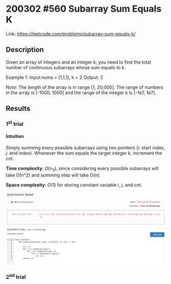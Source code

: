 # 200302 #560 Subarray Sum Equals K
Link: https://leetcode.com/problems/subarray-sum-equals-k/

## Description
Given an array of integers and an integer k, you need to find the total number of continuous subarrays whose sum equals to k.

Example 1:
  Input:nums = [1,1,1], k = 2
  Output: 2

Note:
The length of the array is in range [1, 20,000].
The range of numbers in the array is [-1000, 1000] and the range of the integer k is [-1e7, 1e7].

## Results
### 1<sup>st</sup> trial

#### Intuition
Simply summing every possible subarrays using two pointers (*i*: start index, *j*: end index). Whenever the sum equals the target integer k, increment the *cnt*.

**Time complexity**: *O*(n<sub>3</sub>), since considering every possible subarrays will take O(n^2) and summing step will take O(n).

**Space complexity**: *O*(1) for storing constant variable i, j, and cnt.

![1st trial](https://github.com/minyookim/DailyCoding/blob/master/200302%20%23560%20Subarray%20Sum%20Equals%20K/1st%20trial%20with%20brute%20force%20algorithm.PNG)

### 2<sup>nd</sup> trial

